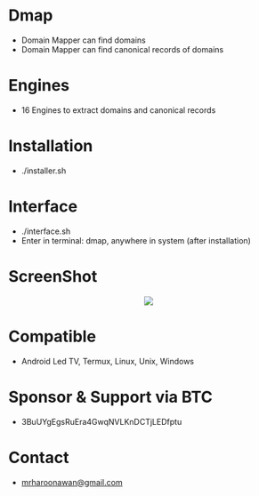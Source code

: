 # Dmap
- Domain Mapper can find domains
- Domain Mapper can find canonical records of domains

# Engines
- 16 Engines to extract domains and canonical records

# Installation
- ./installer.sh

# Interface
- ./interface.sh
- Enter in terminal: dmap, anywhere in system (after installation)

# ScreenShot
<div align="center">
    <img src="https://i.ibb.co/gVvFXdX/Dmap.png"</img> 
</div>


# Compatible
- Android Led TV, Termux, Linux, Unix, Windows

# Sponsor & Support via BTC
- 3BuUYgEgsRuEra4GwqNVLKnDCTjLEDfptu

# Contact
- mrharoonawan@gmail.com
